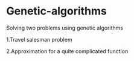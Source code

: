 # Genetic-algorithms
Solving two problems using genetic algorithms

1.Travel salesman problem

2.Approximation for a quite complicated function
